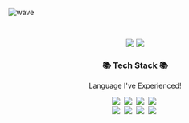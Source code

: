 
![wave](https://capsule-render.vercel.app/api?type=wave&color=FADA5E&&height=200&text=hyenLog();)

<br>

<p align="center">
<img src = "https://img.shields.io/badge/Interest-ML-pink">
<img src="http://mazassumnida.wtf/api/mini/generate_badge?boj=mymelody">

</p>



<h3 align="center">📚 Tech Stack 📚</h3>
<p align="center">Language I've Experienced!</p>
<p align="center">
    <img src="https://img.shields.io/badge/Python-3766AB?style=flat-square&logo=Python&logoColor=white"/></a>&nbsp 
    <img src="https://img.shields.io/badge/C++-00599C?style=flat-square&logo=C%2B%2B&logoColor=white"/></a>&nbsp 
    <img src="https://img.shields.io/badge/R-276DC3?style=flat-square&logo=R&logoColor=white"/></a>&nbsp 
    <img src="https://img.shields.io/badge/Dart-0175C2?style=flat-square&logo=Dart&logoColor=white"/></a>&nbsp
  <br>
    <img src="https://img.shields.io/badge/Java-007396?style=flat-square&logo=Java&logoColor=white"/></a>&nbsp
    <img src="https://img.shields.io/badge/CSS3-1572B6?style=flat-square&logo=CSS3&logoColor=white"/></a>&nbsp
    <img src="https://img.shields.io/badge/Docker-2496ED?style=flat-square&logo=Docker&logoColor=white"/></a>&nbsp
    <img src="https://img.shields.io/badge/Flutter-02569B?style=flat-square&logo=Flutter&logoColor=white"/></a>&nbsp
</p>

<br>
